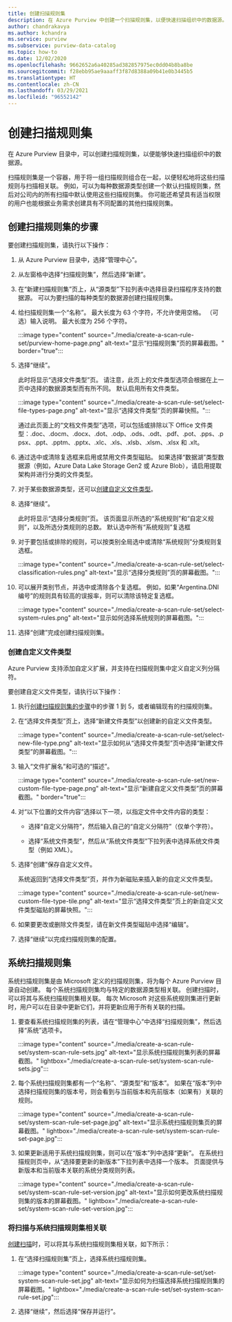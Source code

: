 ```yaml
---
title: 创建扫描规则集
description: 在 Azure Purview 中创建一个扫描规则集，以便快速扫描组织中的数据源。
author: chandrakavya
ms.author: kchandra
ms.service: purview
ms.subservice: purview-data-catalog
ms.topic: how-to
ms.date: 12/02/2020
ms.openlocfilehash: 9662652a6a40285ad382857975ec0dd04b8ba8be
ms.sourcegitcommit: f28ebb95ae9aaaff3f87d8388a09b41e0b3445b5
ms.translationtype: HT
ms.contentlocale: zh-CN
ms.lasthandoff: 03/29/2021
ms.locfileid: "96552142"
---
```

# <a name="create-a-scan-rule-set"></a>创建扫描规则集

在 Azure Purview 目录中，可以创建扫描规则集，以便能够快速扫描组织中的数据源。

扫描规则集是一个容器，用于将一组扫描规则组合在一起，以便轻松地将这些扫描规则与扫描相关联。 例如，可以为每种数据源类型创建一个默认扫描规则集，然后对公司内的所有扫描中默认使用这些扫描规则集。 你可能还希望具有适当权限的用户也能根据业务需求创建具有不同配置的其他扫描规则集。

## <a name="steps-to-create-a-scan-rule-set"></a>创建扫描规则集的步骤

要创建扫描规则集，请执行以下操作：

1. 从 Azure Purview 目录中，选择“管理中心”。

1. 从左窗格中选择“扫描规则集”，然后选择“新建”。 

1. 在“新建扫描规则集”页上，从“源类型”下拉列表中选择目录扫描程序支持的数据源。  可以为要扫描的每种类型的数据源创建扫描规则集。

1. 给扫描规则集一个“名称”。 最大长度为 63 个字符，不允许使用空格。 （可选）输入说明。 最大长度为 256 个字符。

   :::image type="content" source="./media/create-a-scan-rule-set/purview-home-page.png" alt-text="显示“扫描规则集”页的屏幕截图。" border="true":::

1. 选择“继续”。

   此时将显示“选择文件类型”页。 请注意，此页上的文件类型选项会根据在上一页中选择的数据源类型而有所不同。 默认启用所有文件类型。

      :::image type="content" source="./media/create-a-scan-rule-set/select-file-types-page.png" alt-text="显示“选择文件类型”页的屏幕快照。":::

   通过此页面上的“文档文件类型”选项，可以包括或排除以下 Office 文件类型：.doc、.docm、.docx、.dot、.odp、.ods、.odt、.pdf、.pot、.pps、.ppsx、.ppt、.pptm、.pptx、.xlc、.xls、.xlsb、.xlsm、.xlsx 和 .xlt。

1. 通过选中或清除复选框来启用或禁用文件类型磁贴。 如果选择“数据湖”类型数据源（例如，Azure Data Lake Storage Gen2 或 Azure Blob），请启用提取架构并进行分类的文件类型。

1. 对于某些数据源类型，还可以[创建自定义文件类型](#create-a-custom-file-type)。

1. 选择“继续”。

   此时将显示“选择分类规则”页。 该页面显示所选的“系统规则”和“自定义规则”，以及所选分类规则的总数。  默认选中所有“系统规则”复选框

1. 对于要包括或排除的规则，可以按类别全局选中或清除“系统规则”分类规则复选框。

   :::image type="content" source="./media/create-a-scan-rule-set/select-classification-rules.png" alt-text="显示“选择分类规则”页的屏幕截图。":::

1. 可以展开类别节点，并选中或清除各个复选框。 例如，如果“Argentina.DNI 编号”的规则具有较高的误报率，则可以清除该特定复选框。

   :::image type="content" source="./media/create-a-scan-rule-set/select-system-rules.png" alt-text="显示如何选择系统规则的屏幕截图。":::

1. 选择“创建”完成创建扫描规则集。

### <a name="create-a-custom-file-type"></a>创建自定义文件类型

Azure Purview 支持添加自定义扩展，并支持在扫描规则集中定义自定义列分隔符。

要创建自定义文件类型，请执行以下操作：

1. 执行[创建扫描规则集的步骤](#steps-to-create-a-scan-rule-set)中的步骤 1 到 5，或者编辑现有的扫描规则集。

1. 在“选择文件类型”页上，选择“新建文件类型”以创建新的自定义文件类型。 

   :::image type="content" source="./media/create-a-scan-rule-set/select-new-file-type.png" alt-text="显示如何从“选择文件类型”页中选择“新建文件类型”的屏幕截图。":::

1. 输入“文件扩展名”和可选的“描述”。 

   :::image type="content" source="./media/create-a-scan-rule-set/new-custom-file-type-page.png" alt-text="显示“新建自定义文件类型”页的屏幕截图。" border="true":::

1. 对“以下位置的文件内容”选择以下一项，以指定文件中文件内容的类型：

   - 选择“自定义分隔符”，然后输入自己的“自定义分隔符”（仅单个字符）。 

   - 选择“系统文件类型”，然后从“系统文件类型”下拉列表中选择系统文件类型（例如 XML）。 

1. 选择“创建”保存自定义文件。

   系统返回到“选择文件类型”页，并作为新磁贴来插入新的自定义文件类型。

   :::image type="content" source="./media/create-a-scan-rule-set/new-custom-file-type-tile.png" alt-text="显示“选择文件类型”页上的新自定义文件类型磁贴的屏幕快照。":::

1. 如果要更改或删除文件类型，请在新文件类型磁贴中选择“编辑”。

1. 选择“继续”以完成扫描规则集的配置。

## <a name="system-scan-rule-sets"></a>系统扫描规则集

系统扫描规则集是由 Microsoft 定义的扫描规则集，将为每个 Azure Purview 目录自动创建。 每个系统扫描规则集均与特定的数据源类型相关联。 创建扫描时，可以将其与系统扫描规则集相关联。 每次 Microsoft 对这些系统规则集进行更新时，用户可以在目录中更新它们，并将更新应用于所有关联的扫描。

1. 要查看系统扫描规则集的列表，请在“管理中心”中选择“扫描规则集”，然后选择“系统”选项卡。  

   :::image type="content" source="./media/create-a-scan-rule-set/system-scan-rule-sets.jpg" alt-text="显示系统扫描规则集列表的屏幕截图。" lightbox="./media/create-a-scan-rule-set/system-scan-rule-sets.jpg":::

1. 每个系统扫描规则集都有一个“名称”、“源类型”和“版本”。   如果在“版本”列中选择扫描规则集的版本号，则会看到与当前版本和先前版本（如果有）关联的规则。

   :::image type="content" source="./media/create-a-scan-rule-set/system-scan-rule-set-page.jpg" alt-text="显示系统扫描规则集页的屏幕截图。" lightbox="./media/create-a-scan-rule-set/system-scan-rule-set-page.jpg":::

1. 如果更新适用于系统扫描规则集，则可以在“版本”列中选择“更新”。  在系统扫描规则页中，从“选择要更新的新版本”下拉列表中选择一个版本。 页面提供与新版本和当前版本关联的系统分类规则列表。

   :::image type="content" source="./media/create-a-scan-rule-set/system-scan-rule-set-version.jpg" alt-text="显示如何更改系统扫描规则集的版本的屏幕截图。" lightbox="./media/create-a-scan-rule-set/system-scan-rule-set-version.jpg":::

### <a name="associate-a-scan-with-a-system-scan-rule-set"></a>将扫描与系统扫描规则集相关联

[创建扫描](tutorial-scan-data.md#scan-data-into-the-catalog)时，可以将其与系统扫描规则集相关联，如下所示：

1. 在“选择扫描规则集”页上，选择系统扫描规则集。

   :::image type="content" source="./media/create-a-scan-rule-set/set-system-scan-rule-set.jpg" alt-text="显示如何为扫描选择系统扫描规则集的屏幕截图。" lightbox="./media/create-a-scan-rule-set/set-system-scan-rule-set.jpg":::

1. 选择“继续”，然后选择“保存并运行”。
